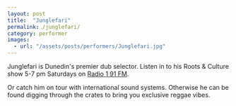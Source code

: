 ```yaml
---
layout: post
title:  "Junglefari"
permalink: /junglefari/
category: performer
images: 
  - url: "/assets/posts/performers/Junglefari.jpg"
---
```


Junglefari is Dunedin's premier dub selector. Listen in to his Roots & Culture show 5-7 pm Saturdays on [Radio 1 91 FM](http://www.mixcloud.com/tag/junglefari/). 

Or catch him on tour with international sound systems. Otherwise he can be found digging through the crates to bring you exclusive reggae vibes.